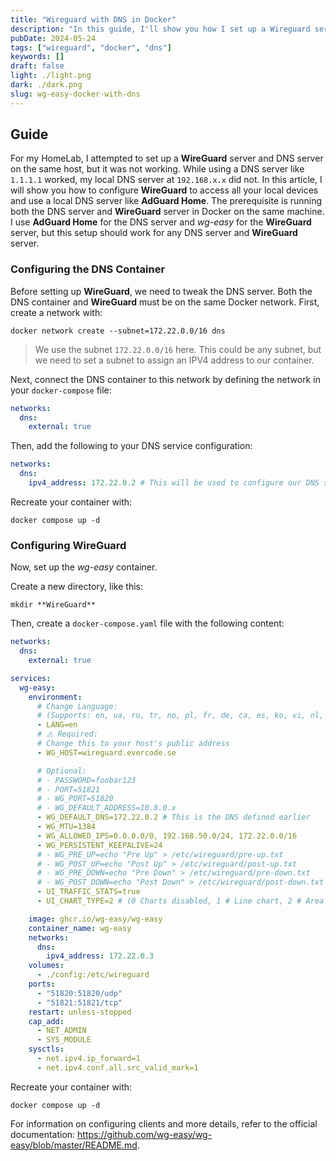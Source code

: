 ```yaml
---
title: "Wireguard with DNS in Docker"
description: "In this guide, I'll show you how I set up a Wireguard server and a DNS server on the same host in my HomeLab. Many users face issues using a local DNS server with Wireguard. I'll explain how to configure Wireguard to access local devices and use a local DNS server like AdGuard Home, with both running in Docker on the same machine."
pubDate: 2024-05-24
tags: ["wireguard", "docker", "dns"]
keywords: []
draft: false
light: ./light.png
dark: ./dark.png
slug: wg-easy-docker-with-dns
---
```


## Guide

For my HomeLab, I attempted to set up a **WireGuard** server and DNS server on the same host, but it was not working. While using a DNS server like `1.1.1.1` worked, my local DNS server at `192.168.x.x` did not. In this article, I will show you how to configure **WireGuard** to access all your local devices and use a local DNS server like **AdGuard Home**. The prerequisite is running both the DNS server and **WireGuard** server in Docker on the same machine. I use **AdGuard Home** for the DNS server and _wg-easy_ for the **WireGuard** server, but this setup should work for any DNS server and **WireGuard** server.

### Configuring the DNS Container

Before setting up **WireGuard**, we need to tweak the DNS server. Both the DNS container and **WireGuard** must be on the same Docker network. First, create a network with:

```shell
docker network create --subnet=172.22.0.0/16 dns
```

> We use the subnet `172.22.0.0/16` here. This could be any subnet, but we need to set a subnet to assign an IPV4 address to our container.

Next, connect the DNS container to this network by defining the network in your `docker-compose` file:

```yaml
networks:
  dns:
    external: true
```

Then, add the following to your DNS service configuration:

```yaml
networks:
  dns:
    ipv4_address: 172.22.0.2 # This will be used to configure our DNS server for clients
```

Recreate your container with:

```shell
docker compose up -d
```

### Configuring **WireGuard**

Now, set up the _wg-easy_ container.

Create a new directory, like this:

```shell
mkdir **WireGuard**
```

Then, create a `docker-compose.yaml` file with the following content:

```yaml
networks:
  dns:
    external: true

services:
  wg-easy:
    environment:
      # Change Language:
      # (Supports: en, ua, ru, tr, no, pl, fr, de, ca, es, ko, vi, nl, is, pt, chs, cht, it, th, hi)
      - LANG=en
      # ⚠️ Required:
      # Change this to your host's public address
      - WG_HOST=wireguard.evercode.se

      # Optional:
      # - PASSWORD=foobar123
      # - PORT=51821
      # - WG_PORT=51820
      # - WG_DEFAULT_ADDRESS=10.8.0.x
      - WG_DEFAULT_DNS=172.22.0.2 # This is the DNS defined earlier
      - WG_MTU=1384
      - WG_ALLOWED_IPS=0.0.0.0/0, 192.168.50.0/24, 172.22.0.0/16
      - WG_PERSISTENT_KEEPALIVE=24
      # - WG_PRE_UP=echo "Pre Up" > /etc/wireguard/pre-up.txt
      # - WG_POST_UP=echo "Post Up" > /etc/wireguard/post-up.txt
      # - WG_PRE_DOWN=echo "Pre Down" > /etc/wireguard/pre-down.txt
      # - WG_POST_DOWN=echo "Post Down" > /etc/wireguard/post-down.txt
      - UI_TRAFFIC_STATS=true
      - UI_CHART_TYPE=2 # (0 Charts disabled, 1 # Line chart, 2 # Area chart, 3 # Bar chart)

    image: ghcr.io/wg-easy/wg-easy
    container_name: wg-easy
    networks:
      dns:
        ipv4_address: 172.22.0.3
    volumes:
      - ./config:/etc/wireguard
    ports:
      - "51820:51820/udp"
      - "51821:51821/tcp"
    restart: unless-stopped
    cap_add:
      - NET_ADMIN
      - SYS_MODULE
    sysctls:
      - net.ipv4.ip_forward=1
      - net.ipv4.conf.all.src_valid_mark=1
```

Recreate your container with:

```shell
docker compose up -d
```

For information on configuring clients and more details, refer to the official documentation: <https://github.com/wg-easy/wg-easy/blob/master/README.md>.
